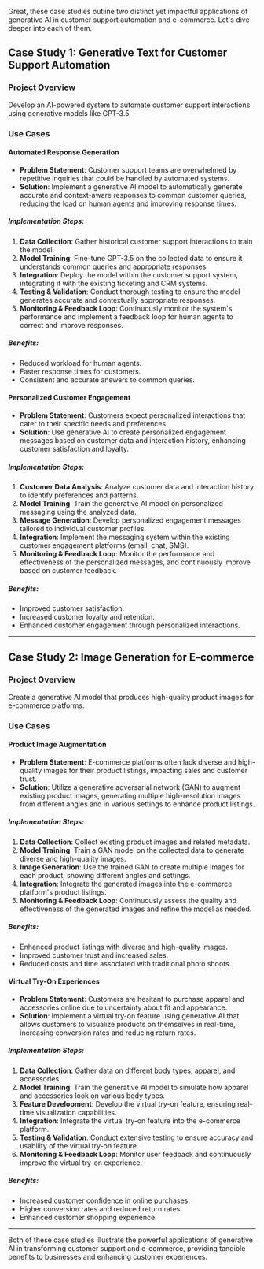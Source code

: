 Great, these case studies outline two distinct yet impactful applications of generative AI in customer support automation and e-commerce. Let's dive deeper into each of them.

## Case Study 1: Generative Text for Customer Support Automation

### Project Overview
Develop an AI-powered system to automate customer support interactions using generative models like GPT-3.5.

### Use Cases

#### Automated Response Generation

- **Problem Statement**: Customer support teams are overwhelmed by repetitive inquiries that could be handled by automated systems.
- **Solution**: Implement a generative AI model to automatically generate accurate and context-aware responses to common customer queries, reducing the load on human agents and improving response times.

##### Implementation Steps:
1. **Data Collection**: Gather historical customer support interactions to train the model.
2. **Model Training**: Fine-tune GPT-3.5 on the collected data to ensure it understands common queries and appropriate responses.
3. **Integration**: Deploy the model within the customer support system, integrating it with the existing ticketing and CRM systems.
4. **Testing & Validation**: Conduct thorough testing to ensure the model generates accurate and contextually appropriate responses.
5. **Monitoring & Feedback Loop**: Continuously monitor the system's performance and implement a feedback loop for human agents to correct and improve responses.

##### Benefits:
- Reduced workload for human agents.
- Faster response times for customers.
- Consistent and accurate answers to common queries.

#### Personalized Customer Engagement

- **Problem Statement**: Customers expect personalized interactions that cater to their specific needs and preferences.
- **Solution**: Use generative AI to create personalized engagement messages based on customer data and interaction history, enhancing customer satisfaction and loyalty.

##### Implementation Steps:
1. **Customer Data Analysis**: Analyze customer data and interaction history to identify preferences and patterns.
2. **Model Training**: Train the generative AI model on personalized messaging using the analyzed data.
3. **Message Generation**: Develop personalized engagement messages tailored to individual customer profiles.
4. **Integration**: Implement the messaging system within the existing customer engagement platforms (email, chat, SMS).
5. **Monitoring & Feedback Loop**: Monitor the performance and effectiveness of the personalized messages, and continuously improve based on customer feedback.

##### Benefits:
- Improved customer satisfaction.
- Increased customer loyalty and retention.
- Enhanced customer engagement through personalized interactions.

---

## Case Study 2: Image Generation for E-commerce

### Project Overview
Create a generative AI model that produces high-quality product images for e-commerce platforms.

### Use Cases

#### Product Image Augmentation

- **Problem Statement**: E-commerce platforms often lack diverse and high-quality images for their product listings, impacting sales and customer trust.
- **Solution**: Utilize a generative adversarial network (GAN) to augment existing product images, generating multiple high-resolution images from different angles and in various settings to enhance product listings.

##### Implementation Steps:
1. **Data Collection**: Collect existing product images and related metadata.
2. **Model Training**: Train a GAN model on the collected data to generate diverse and high-quality images.
3. **Image Generation**: Use the trained GAN to create multiple images for each product, showing different angles and settings.
4. **Integration**: Integrate the generated images into the e-commerce platform's product listings.
5. **Monitoring & Feedback Loop**: Continuously assess the quality and effectiveness of the generated images and refine the model as needed.

##### Benefits:
- Enhanced product listings with diverse and high-quality images.
- Improved customer trust and increased sales.
- Reduced costs and time associated with traditional photo shoots.

#### Virtual Try-On Experiences

- **Problem Statement**: Customers are hesitant to purchase apparel and accessories online due to uncertainty about fit and appearance.
- **Solution**: Implement a virtual try-on feature using generative AI that allows customers to visualize products on themselves in real-time, increasing conversion rates and reducing return rates.

##### Implementation Steps:
1. **Data Collection**: Gather data on different body types, apparel, and accessories.
2. **Model Training**: Train the generative AI model to simulate how apparel and accessories look on various body types.
3. **Feature Development**: Develop the virtual try-on feature, ensuring real-time visualization capabilities.
4. **Integration**: Integrate the virtual try-on feature into the e-commerce platform.
5. **Testing & Validation**: Conduct extensive testing to ensure accuracy and usability of the virtual try-on feature.
6. **Monitoring & Feedback Loop**: Monitor user feedback and continuously improve the virtual try-on experience.

##### Benefits:
- Increased customer confidence in online purchases.
- Higher conversion rates and reduced return rates.
- Enhanced customer shopping experience.

---

Both of these case studies illustrate the powerful applications of generative AI in transforming customer support and e-commerce, providing tangible benefits to businesses and enhancing customer experiences.
